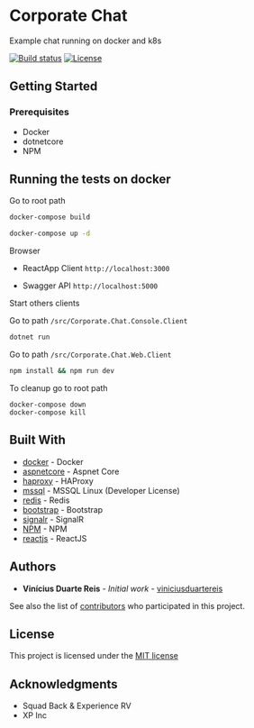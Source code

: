 # Corporate Chat

Example chat running on docker and k8s

[![Build status](https://ci.appveyor.com/api/projects/status/45b9jhkvirhpxfep/branch/master?svg=true)](https://ci.appveyor.com/project/viniciusduartereis/corporate-chat/branch/master)
[![License](https://img.shields.io/github/license/viniciusduartereis/corporate-chat)](LICENSE)

## Getting Started

### Prerequisites

* Docker
* dotnetcore
* NPM

## Running the tests on docker

Go to root path

```bash
docker-compose build
```

```bash
docker-compose up -d
```

Browser

* ReactApp Client `http://localhost:3000`

* Swagger API `http://localhost:5000`



Start others clients

Go to path `/src/Corporate.Chat.Console.Client`

```bash
dotnet run
```

Go to path `/src/Corporate.Chat.Web.Client`

```bash
npm install && npm run dev
```

To cleanup go to root path
```
docker-compose down
docker-compose kill
```

## Built With

* [docker](https://www.docker.com) - Docker
* [aspnetcore](https://docs.microsoft.com/pt-br/aspnet/core/) - Aspnet Core
* [haproxy](http://www.haproxy.org) - HAProxy
* [mssql](https://www.microsoft.com/sql-server/sql-server-2017) - MSSQL Linux (Developer License)
* [redis](https://redis.io) - Redis
* [bootstrap](https://getbootstrap.com) - Bootstrap
* [signalr](https://dotnet.microsoft.com/apps/aspnet/real-time) - SignalR
* [NPM](https://www.npmjs.com) - NPM
* [reactjs](https://create-react-app.dev/) - ReactJS

## Authors

* **Vinícius Duarte Reis** - *Initial work* - [viniciusduartereis](https://github.com/viniciusduartereis)

See also the list of [contributors](https://github.com/viniciusduartereis/Corporate-Chat//contributors) who participated in this project.

## License

This project is licensed under the [MIT license](LICENSE)

## Acknowledgments

* Squad Back & Experience RV
* XP Inc

